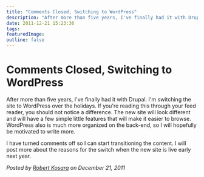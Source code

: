 ```yaml
---
title: "Comments Closed, Switching to WordPress"
description: "After more than five years, I've finally had it with Drupal. I'm switching the site to WordPress over the holidays. If you're reading this through your feed reader, you should not notice a difference. The new site will look different and will have a few simple little features that will make it easier to browse. WordPress also is much more organized on the back-end, so I will hopefully be motivated to write more."
date: 2011-12-21 15:23:36
tags: 
featuredImage: 
outline: false
---
```


# Comments Closed, Switching to WordPress

After more than five years, I've finally had it with Drupal. I'm switching the site to WordPress over the holidays. If you're reading this through your feed reader, you should not notice a difference. The new site will look different and will have a few simple little features that will make it easier to browse. WordPress also is much more organized on the back-end, so I will hopefully be motivated to write more.

I have turned comments off so I can start transitioning the content. I will post more about the reasons for the switch when the new site is live early next year.


_Posted by <a href="/about">Robert Kosara</a> on December 21, 2011_



